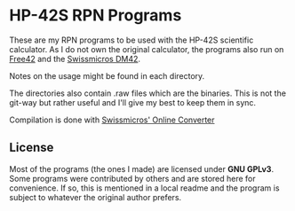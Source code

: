 # HP-42S RPN Programs

These are my RPN programs to be used with the HP-42S scientific calculator.
As I do not own the original calculator, the programs also run on
[Free42](http://thomasokken.com/free42/) and the
[Swissmicros DM42](https://www.swissmicros.com/dm42.php).

Notes on the usage might be found in each directory.

The directories also contain .raw files which are the binaries.
This is not the git-way but rather useful and I'll give my best to keep them in
sync.

Compilation is done with [Swissmicros' Online Converter](https://www.swissmicros.com/dm42/decoder/)

## License
Most of the programs (the ones I made) are licensed under **GNU GPLv3**.  
Some programs were contributed by others and are stored here for convenience.
If so, this is mentioned in a local readme and the program is subject to
whatever the original author prefers.
